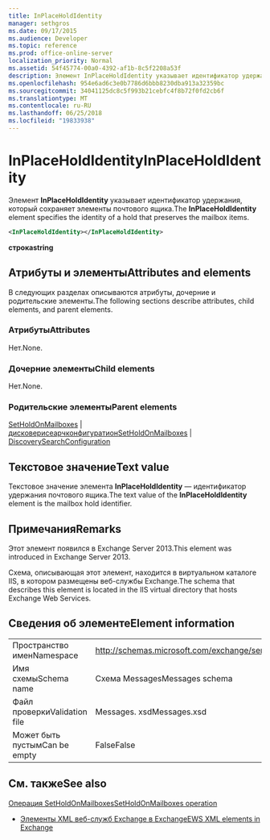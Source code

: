 ```yaml
---
title: InPlaceHoldIdentity
manager: sethgros
ms.date: 09/17/2015
ms.audience: Developer
ms.topic: reference
ms.prod: office-online-server
localization_priority: Normal
ms.assetid: 54f45774-00a0-4392-af1b-8c5f2208a53f
description: Элемент InPlaceHoldIdentity указывает идентификатор удержания, который сохраняет элементы почтового ящика.
ms.openlocfilehash: 954e6ad6c3e0b7786d6bbb8230dba913a32359bc
ms.sourcegitcommit: 34041125dc8c5f993b21cebfc4f8b72f0fd2cb6f
ms.translationtype: MT
ms.contentlocale: ru-RU
ms.lasthandoff: 06/25/2018
ms.locfileid: "19833938"
---
```

# <a name="inplaceholdidentity"></a><span data-ttu-id="ac17a-103">InPlaceHoldIdentity</span><span class="sxs-lookup"><span data-stu-id="ac17a-103">InPlaceHoldIdentity</span></span>

<span data-ttu-id="ac17a-104">Элемент **InPlaceHoldIdentity** указывает идентификатор удержания, который сохраняет элементы почтового ящика.</span><span class="sxs-lookup"><span data-stu-id="ac17a-104">The **InPlaceHoldIdentity** element specifies the identity of a hold that preserves the mailbox items.</span></span> 
  
```XML
<InPlaceHoldIdentity></InPlaceHoldIdentity>
```

 <span data-ttu-id="ac17a-105">**строка**</span><span class="sxs-lookup"><span data-stu-id="ac17a-105">**string**</span></span>
## <a name="attributes-and-elements"></a><span data-ttu-id="ac17a-106">Атрибуты и элементы</span><span class="sxs-lookup"><span data-stu-id="ac17a-106">Attributes and elements</span></span>

<span data-ttu-id="ac17a-107">В следующих разделах описываются атрибуты, дочерние и родительские элементы.</span><span class="sxs-lookup"><span data-stu-id="ac17a-107">The following sections describe attributes, child elements, and parent elements.</span></span>
  
### <a name="attributes"></a><span data-ttu-id="ac17a-108">Атрибуты</span><span class="sxs-lookup"><span data-stu-id="ac17a-108">Attributes</span></span>

<span data-ttu-id="ac17a-109">Нет.</span><span class="sxs-lookup"><span data-stu-id="ac17a-109">None.</span></span>
  
### <a name="child-elements"></a><span data-ttu-id="ac17a-110">Дочерние элементы</span><span class="sxs-lookup"><span data-stu-id="ac17a-110">Child elements</span></span>

<span data-ttu-id="ac17a-111">Нет.</span><span class="sxs-lookup"><span data-stu-id="ac17a-111">None.</span></span>
  
### <a name="parent-elements"></a><span data-ttu-id="ac17a-112">Родительские элементы</span><span class="sxs-lookup"><span data-stu-id="ac17a-112">Parent elements</span></span>

<span data-ttu-id="ac17a-113">[SetHoldOnMailboxes](setholdonmailboxes.md) | [дисковерисеарчконфигуратион](discoverysearchconfiguration.md)</span><span class="sxs-lookup"><span data-stu-id="ac17a-113">[SetHoldOnMailboxes](setholdonmailboxes.md) | [DiscoverySearchConfiguration](discoverysearchconfiguration.md)</span></span>
  
## <a name="text-value"></a><span data-ttu-id="ac17a-114">Текстовое значение</span><span class="sxs-lookup"><span data-stu-id="ac17a-114">Text value</span></span>

<span data-ttu-id="ac17a-115">Текстовое значение элемента **InPlaceHoldIdentity** — идентификатор удержания почтового ящика.</span><span class="sxs-lookup"><span data-stu-id="ac17a-115">The text value of the **InPlaceHoldIdentity** element is the mailbox hold identifier.</span></span> 
  
## <a name="remarks"></a><span data-ttu-id="ac17a-116">Примечания</span><span class="sxs-lookup"><span data-stu-id="ac17a-116">Remarks</span></span>

<span data-ttu-id="ac17a-117">Этот элемент появился в Exchange Server 2013.</span><span class="sxs-lookup"><span data-stu-id="ac17a-117">This element was introduced in Exchange Server 2013.</span></span>
  
<span data-ttu-id="ac17a-118">Схема, описывающая этот элемент, находится в виртуальном каталоге IIS, в котором размещены веб-службы Exchange.</span><span class="sxs-lookup"><span data-stu-id="ac17a-118">The schema that describes this element is located in the IIS virtual directory that hosts Exchange Web Services.</span></span>
  
## <a name="element-information"></a><span data-ttu-id="ac17a-119">Сведения об элементе</span><span class="sxs-lookup"><span data-stu-id="ac17a-119">Element information</span></span>

|||
|:-----|:-----|
|<span data-ttu-id="ac17a-120">Пространство имен</span><span class="sxs-lookup"><span data-stu-id="ac17a-120">Namespace</span></span>  <br/> |http://schemas.microsoft.com/exchange/services/2006/messages  <br/> |
|<span data-ttu-id="ac17a-121">Имя схемы</span><span class="sxs-lookup"><span data-stu-id="ac17a-121">Schema name</span></span>  <br/> |<span data-ttu-id="ac17a-122">Схема Messages</span><span class="sxs-lookup"><span data-stu-id="ac17a-122">Messages schema</span></span>  <br/> |
|<span data-ttu-id="ac17a-123">Файл проверки</span><span class="sxs-lookup"><span data-stu-id="ac17a-123">Validation file</span></span>  <br/> |<span data-ttu-id="ac17a-124">Messages. xsd</span><span class="sxs-lookup"><span data-stu-id="ac17a-124">Messages.xsd</span></span>  <br/> |
|<span data-ttu-id="ac17a-125">Может быть пустым</span><span class="sxs-lookup"><span data-stu-id="ac17a-125">Can be empty</span></span>  <br/> |<span data-ttu-id="ac17a-126">False</span><span class="sxs-lookup"><span data-stu-id="ac17a-126">False</span></span>  <br/> |
   
## <a name="see-also"></a><span data-ttu-id="ac17a-127">См. также</span><span class="sxs-lookup"><span data-stu-id="ac17a-127">See also</span></span>



[<span data-ttu-id="ac17a-128">Операция SetHoldOnMailboxes</span><span class="sxs-lookup"><span data-stu-id="ac17a-128">SetHoldOnMailboxes operation</span></span>](setholdonmailboxes-operation.md)


- [<span data-ttu-id="ac17a-129">Элементы XML веб-служб Exchange в Exchange</span><span class="sxs-lookup"><span data-stu-id="ac17a-129">EWS XML elements in Exchange</span></span>](ews-xml-elements-in-exchange.md)

